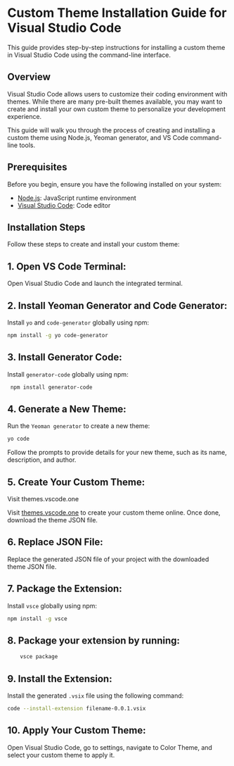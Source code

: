 # Custom Theme Installation Guide for Visual Studio Code

This guide provides step-by-step instructions for installing a custom theme in Visual Studio Code using the command-line interface.

## Overview

Visual Studio Code allows users to customize their coding environment with themes. While there are many pre-built themes available, you may want to create and install your own custom theme to personalize your development experience.

This guide will walk you through the process of creating and installing a custom theme using Node.js, Yeoman generator, and VS Code command-line tools.

## Prerequisites

Before you begin, ensure you have the following installed on your system:

- [Node.js](https://nodejs.org/): JavaScript runtime environment
- [Visual Studio Code](https://code.visualstudio.com/): Code editor

## Installation Steps

Follow these steps to create and install your custom theme:

## 1. Open VS Code Terminal:

Open Visual Studio Code and launch the integrated terminal.

## 2. Install Yeoman Generator and Code Generator:

Install `yo` and `code-generator` globally using npm:

```bash
npm install -g yo code-generator
```

## 3. Install Generator Code:

Install `generator-code` globally using npm:

```bash
 npm install generator-code
```

## 4. Generate a New Theme:

Run the `Yeoman generator` to create a new theme:

```bash
yo code
```

Follow the prompts to provide details for your new theme, such as its name, description, and author.

## 5. Create Your Custom Theme:

Visit themes.vscode.one

Visit [themes.vscode.one](https://themes.vscode.one) to create your custom theme online. Once done, download the theme JSON file.

## 6. Replace JSON File:

Replace the generated JSON file of your project with the downloaded theme JSON file.

## 7. Package the Extension:

Install `vsce` globally using npm:

```bash
npm install -g vsce
```

## 8. Package your extension by running:

```bash
    vsce package
```

## 9. Install the Extension:

Install the generated `.vsix` file using the following command:

```bash
code --install-extension filename-0.0.1.vsix
```

## 10. Apply Your Custom Theme:

Open Visual Studio Code, go to settings, navigate to Color Theme, and select your custom theme to apply it.

